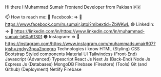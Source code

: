Hi there I Muhammad Sumair Frontend Developer from Pakisan 🇵🇰

📫 How to reach me:
🔵 Facebook: => 🔗 https://www.facebook.com/m.sumair.jatoi?mibextid=ZbWKwL
🟣 LinkedIn: => 🔗 https://linkedin.com/in/https://www.linkedin.com/in/muhammad-sumair-b60a91301
🟠 Instagram: => 🔗 https://instagram.com/https://www.instagram.com/muhammadsumair607?igsh=zgdyy3poa2nqegro
Technologies i know 
HTML
(Styling)
CSS
Bootstrap
Styled components
Material UI
Tailwindcss
(Front-End)
Javascript (Advanced)
Typescript
React Js
Next  Js
(Back-End)
Node Js
Express Js
(Databases)
MongoDB
Firebase (Firestore)
(Tools)
Git (and Github)
(Deployment)
Netlify
Firebase

<!---
samiullah824/samiullah824 is a ✨ special ✨ repository because its `README.md` (this file) appears on your GitHub profile.
You can click the Preview link to take a look at your changes.
--->
